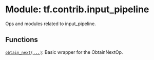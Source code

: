 <div itemscope itemtype="http://developers.google.com/ReferenceObject">
<meta itemprop="name" content="tf.contrib.input_pipeline" />
<meta itemprop="path" content="Stable" />
</div>

# Module: tf.contrib.input_pipeline

Ops and modules related to input_pipeline.


## Functions

[`obtain_next(...)`](../../tf/contrib/input_pipeline/obtain_next.md): Basic wrapper for the ObtainNextOp.

